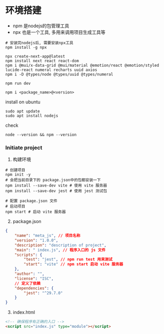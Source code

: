 # 环境搭建
- npm 是nodejs的包管理工具
- npx 也是一个工具, 多用来调用项目生成工具等

```shell
# 安装完nodejs后, 需要安装npx工具
npm install -g npx

npx create-next-app@latest
npm install next react react-dom
npm i @mui/x-data-grid @mui/material @emotion/react @emotion/styled lucide-react numeral recharts uuid axios 
npm i -D @types/node @types/uuid @types/numeral

npm run dev

npm i <package_name>@<version>

```


install on ubuntu

```shell
sudo apt update
sudo apt install nodejs
```
check
```shell
node --version && npm --version
```

### Initiate project
1. 构建环境
```shell
# 创建项目
npm init -y
# 会把当前目录下的 package.json中的包都安装一下
npm install --save-dev vite # 使用 vite 服务器
npm install --save-dev jest # 使用 jest 测试包

# 配置 package.json 文件
# 启动项目
npm start # 启动 vite 服务器
```
 2. package.json
```json
{
	"name": "meta_js", // 项目名称
	"version": "1.0.0",
	"description": "description of project",
	"main": " index.js", // 程序入口的 js 文件
	"scripts": {
		"test": "jest", // npm run test 用来测试
		"start": "vite" // npm start 启动 vite 服务器
	},
	"author": "",
	"license": "ISC",
	// 定义了依赖
	"dependencies": {
		"jest": "^29.7.0" 
	}
}
```
3. index.html
```html
<!-- 确保程序有正确的入口 -->
<script src="index.js" type="module"></script>
```

